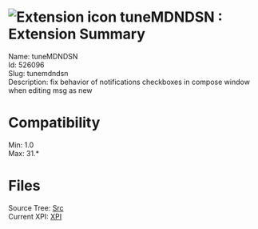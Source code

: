 # ![Extension icon](https://addons.thunderbird.net/static/img/addon-icons/default-64.png) tuneMDNDSN : Extension Summary

Name: tuneMDNDSN  
Id: 526096  
Slug: tunemdndsn  
Description: fix behavior of notifications checkboxes in compose window when editing msg as new
  

# Compatibility
Min: 1.0  
Max: 31.*  

# Files

Source Tree: [Src](C:/Dev/Thunderbird/ThunderKdB/xall/xOther/526096-tunemdndsn/src)  
Current XPI: [XPI](C:/Dev/Thunderbird/ThunderKdB/xall/xOther/526096-tunemdndsn/xpi)  



